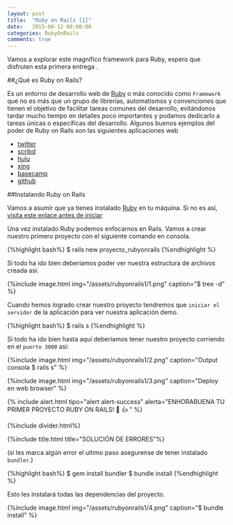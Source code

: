 ```yaml
---
layout: post
title:  "Ruby on Rails [1]"
date:   2015-08-12 08:00:00
categories: RubyOnRails
comments: true
---
```


Vamos a explorar este magnífico framework para Ruby, espero que disfruten esta primera entrega .

##¿Qué es Ruby on Rails?

Es un entorno de desarrollo web de [Ruby][ruby] o más conocido como `Framework` que no es más que un grupo de librerías, automatismos y
convenciones que tienen el objetivo de facilitar tareas comunes del desarrollo, evitándonos tardar mucho tiempo en detalles poco importantes
y podamos dedicarlo a tareas únicas o específicas del desarrollo. Algunos buenos ejemplos del poder de Ruby on Rails son las siguientes
aplicaciones web


- [twitter][twitter]
- [scribd][scribd]
- [hulu][hulu]
- [xing][xing]
- [basecamp][basecamp]
- [github][github]

##Instalando Ruby on Rails

Vamos a asumir que ya tienes instalado [Ruby][ruby] en tu máquina. Si no es así, [visita este enlace antes de iniciar][descargar-ruby]

Una vez instalado Ruby podemos enfocarnos en Rails. Vamos a crear nuestro primero proyecto con el siguiente comando en consola.

{%highlight bash%}
  $ rails new proyecto_rubyonrails
{%endhighlight %}

Si todo ha ido bien deberiamos poder ver nuestra estructura de archivos creada así.

{%include image.html img="/assets/rubyonrails1/1.png" caption="$ tree -d" %}

Cuando hemos logrado crear nuestro proyecto tendremos que `iniciar el servidor` de la aplicación para ver nuestra aplicación demo.

{%highlight bash%}
$ rails s
{%endhighlight %}

Si todo ha ido bien hasta aquí deberíamos tener nuestro proyecto corriendo en el `puerto 3000` así:

{%include image.html img="/assets/rubyonrails1/2.png" caption="Output consola $ rails s" %}

{%include image.html img="/assets/rubyonrails1/3.png" caption="Deploy en web browser" %}


{% include alert.html tipo="alert alert-success" alerta="ENHORABUENA TU PRIMER PROYECTO RUBY ON RAILS! :clap: :+1: " %}

{%include divider.html%}

{%include title.html title="SOLUCIÓN DE ERRORES"%}

(si les marca algún error el ultimo paso asegurense de tener instalado `bundler`.)

{%highlight bash%}
$ gem install bundler
$ bundle install
{%endhighlight %}

Esto les instalará todas las dependencias del proyecto.

{%include image.html img="/assets/rubyonrails1/4.png" caption="$ bundle install" %}

[ruby]:           https://www.ruby-lang.org/es/
[twitter]:        http://twitter.com/
[scribd]:         http://scribd.com/
[hulu]:           http://hulu.com/
[xing]:           http://xing.com/
[soundcloud]:     http://soundcloud.com/
[basecamp]:       https://basecamp.com/
[github]:         https://github.com/
[descargar-ruby]: https://www.ruby-lang.org/es/downloads/
